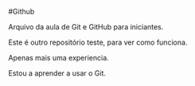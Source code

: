 #Github

Arquivo da aula de Git e GitHub para iniciantes.

Este é outro repositório teste, para ver como funciona.

Apenas mais uma experiencia.

Estou a aprender a usar o Git.
